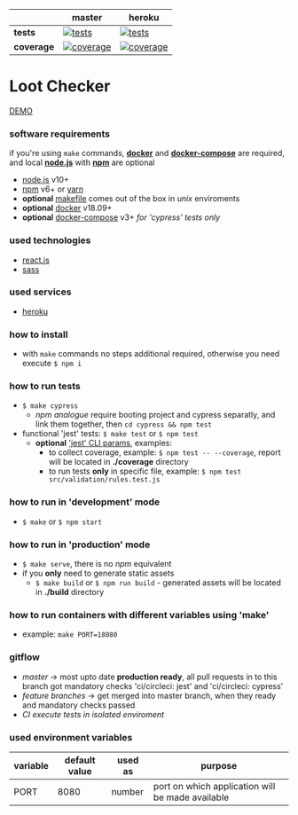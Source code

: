 [ci.tests-master-badge]: https://circleci.com/gh/anna-liepina/loot-checker/tree/master.svg?style=svg
[ci.tests-master]: https://circleci.com/gh/anna-liepina/loot-checker/tree/master
[ci.coverage-master-badge]: https://codecov.io/gh/anna-liepina/loot-checker/branch/master/graph/badge.svg
[ci.coverage-master]: https://codecov.io/gh/anna-liepina/loot-checker/branch/master

[ci.tests-heroku-badge]: https://circleci.com/gh/anna-liepina/loot-checker/tree/heroku.svg?style=svg
[ci.tests-heroku]: https://circleci.com/gh/anna-liepina/loot-checker/tree/heroku
[ci.coverage-heroku-badge]: https://codecov.io/gh/anna-liepina/loot-checker/branch/heroku/graph/badge.svg
[ci.coverage-heroku]: https://codecov.io/gh/anna-liepina/loot-checker/branch/heroku

|               | master                                                        | heroku
|---            |---                                                            | ---
| __tests__     | [![tests][ci.tests-master-badge]][ci.tests-master]            | [![tests][ci.tests-heroku-badge]][ci.tests-heroku]
| __coverage__  | [![coverage][ci.coverage-master-badge]][ci.coverage-master]   | [![coverage][ci.coverage-heroku-badge]][ci.coverage-heroku]

# Loot Checker

[DEMO](https://loot-check.herokuapp.com/)

### software requirements

if you're using `make` commands, __[docker](https://docs.docker.com/install/)__ and __[docker-compose](https://docs.docker.com/compose/install/)__ are required, and local __[node.js](https://nodejs.org/)__ with __[npm](https://www.npmjs.com/)__ are optional
* [node.js](https://nodejs.org/) v10+
* [npm](https://www.npmjs.com/) v6+ or [yarn](https://yarnpkg.com/)
* __optional__ [makefile](https://en.wikipedia.org/wiki/Makefile) comes out of the box in *unix* enviroments
* __optional__ [docker](https://www.docker.com/) v18.09+
* __optional__ [docker-compose](https://docs.docker.com/compose/) v3+ *for 'cypress' tests only*

### used technologies

* [react.js](https://reactjs.org/)
* [sass](https://sass-lang.com/)

### used services

* [heroku](https://www.heroku.com/)

### how to install

* with `make` commands no steps additional required, otherwise you need execute `$ npm i`

### how to run tests

* `$ make cypress`
  * _npm analogue_ require booting project and cypress separatly, and link them together, then `cd cypress && npm test`
* functional 'jest' tests: `$ make test` or `$ npm test`
  * __optional__ [ 'jest' CLI params](https://facebook.github.io/jest/docs/en/cli.html), examples:
    * to collect coverage, example: `$ npm test -- --coverage`, report will be located in __./coverage__ directory
    * to run tests __only__ in specific file, example: `$ npm test src/validation/rules.test.js`

### how to run in 'development' mode

* `$ make` or `$ npm start`

### how to run in 'production' mode

* `$ make serve`, there is no *npm* equivalent
* if you __only__ need to generate static assets
  * `$ make build` or `$ npm run build` - generated assets will be located in __./build__ directory

### how to run containers with different variables using 'make'

* example: `make PORT=18080`

### gitflow

* *master* -> most upto date __production ready__, all pull requests in to this branch got mandatory checks 'ci/circleci: jest' and 'ci/circleci: cypress'
* *feature branches* -> get merged into master branch, when they ready and mandatory checks passed
* *CI execute tests in isolated enviroment*

### used environment variables

| variable  | default value | used as   | purpose
|---        |---            |---        |---
| PORT      | 8080          | number    | port on which application will be made available
